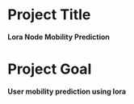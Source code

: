 # Project Title
**Lora Node Mobility Prediction**
# Project Goal
**User mobility prediction using lora**
